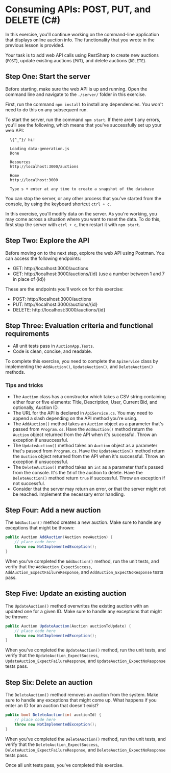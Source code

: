 # Consuming APIs: POST, PUT, and DELETE (C#)

In this exercise, you'll continue working on the command-line application that displays online auction info. The functionality that you wrote in the previous lesson is provided.

Your task is to add web API calls using RestSharp to create new auctions (`POST`), update existing auctions (`PUT`), and delete auctions (`DELETE`).

## Step One: Start the server

Before starting, make sure the web API is up and running. Open the command line and navigate to the `./server/` folder in this exercise.

First, run the command `npm install` to install any dependencies. You won't need to do this on any subsequent run.

To start the server, run the command `npm start`. If there aren't any errors, you'll see the following, which means that you've successfully set up your web API:

```
  \{^_^}/ hi!

  Loading data-generation.js
  Done

  Resources
  http://localhost:3000/auctions

  Home
  http://localhost:3000

  Type s + enter at any time to create a snapshot of the database
```

You can stop the server, or any other process that you've started from the console, by using the keyboard shortcut `ctrl + c`.

In this exercise, you'll modify data on the server. As you're working, you may come across a situation where you want to reset the data. To do this, first stop the server with `ctrl + c`, then restart it with `npm start`.

## Step Two: Explore the API

Before moving on to the next step, explore the web API using Postman. You can access the following endpoints:

- GET: http://localhost:3000/auctions
- GET: http://localhost:3000/auctions/{id} (use a number between 1 and 7 in place of {id})

These are the endpoints you'll work on for this exercise:

- POST: http://localhost:3000/auctions
- PUT: http://localhost:3000/auctions/{id}
- DELETE: http://localhost:3000/auctions/{id}

## Step Three: Evaluation criteria and functional requirements

* All unit tests pass in `AuctionApp.Tests`.
* Code is clean, concise, and readable.

To complete this exercise, you need to complete the `ApiService` class by implementing the `AddAuction()`, `UpdateAuction()`, and `DeleteAuction()` methods.

### Tips and tricks

* The `Auction` class has a constructor which takes a CSV string containing either four or five elements: Title, Description, User, Current Bid, and optionally, Auction ID.
* The URL for the API is declared in `ApiService.cs`. You may need to append a slash depending on the API method you're using.
* The `AddAuction()` method takes an `Auction` object as a parameter that's passed from `Program.cs`. Have the `AddAuction()` method return the `Auction` object returned from the API when it's successful. Throw an exception if unsuccessful.
* The `UpdateAuction()` method takes an `Auction` object as a parameter that's passed from `Program.cs`. Have the `UpdateAuction()` method return the `Auction` object returned from the API when it's successful. Throw an exception if unsuccessful.
* The `DeleteAuction()` method takes an `int` as a parameter that's passed from the console. It's the `Id` of the auction to delete. Have the `DeleteAuction()` method return `true` if successful. Throw an exception if not successful.
* Consider that the server may return an error, or that the server might not be reached. Implement the necessary error handling.

## Step Four: Add a new auction

The `AddAuction()` method creates a new auction. Make sure to handle any exceptions that might be thrown:

```csharp
public Auction AddAuction(Auction newAuction) {
    // place code here
    throw new NotImplementedException();
}
```

When you've completed the `AddAuction()` method, run the unit tests, and verify that the `AddAuction_ExpectSuccess`, `AddAuction_ExpectFailureResponse`, and `AddAuction_ExpectNoResponse` tests pass.

## Step Five: Update an existing auction

The `UpdateAuction()` method overwrites the existing auction with an updated one for a given ID. Make sure to handle any exceptions that might be thrown:

```csharp
public Auction UpdateAuction(Auction auctionToUpdate) {
    // place code here
    throw new NotImplementedException();
}
```

When you've completed the `UpdateAuction()` method, run the unit tests, and verify that the `UpdateAuction_ExpectSuccess`, `UpdateAuction_ExpectFailureResponse`, and `UpdateAuction_ExpectNoResponse` tests pass.

## Step Six: Delete an auction

The `DeleteAuction()` method removes an auction from the system. Make sure to handle any exceptions that might come up. What happens if you enter an ID for an auction that doesn't exist?

```csharp
public bool DeleteAuction(int auctionId) {
    // place code here
    throw new NotImplementedException();
}
```

When you've completed the `DeleteAuction()` method, run the unit tests, and verify that the `DeleteAuction_ExpectSuccess`, `DeleteAuction_ExpectFailureResponse`, and `DeleteAuction_ExpectNoResponse` tests pass.

Once all unit tests pass, you've completed this exercise.
